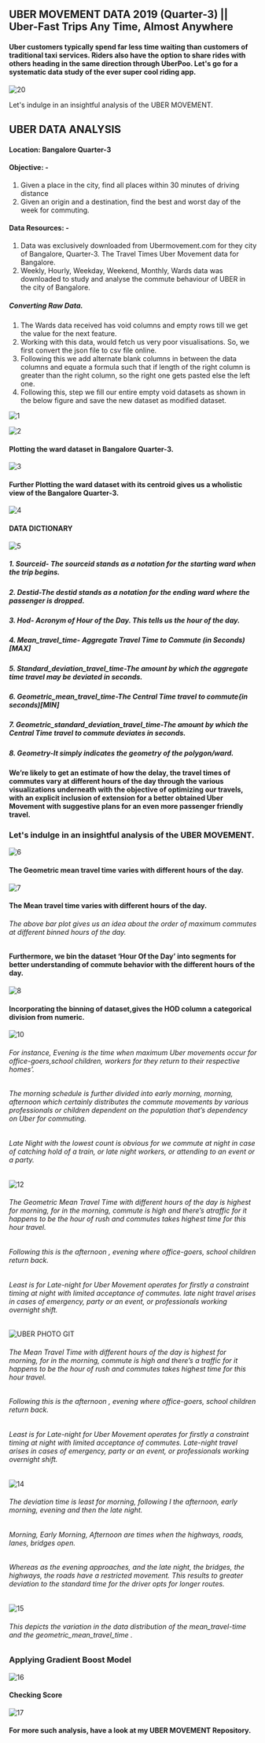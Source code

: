 ## UBER MOVEMENT DATA 2019 (Quarter-3) ||  Uber-Fast Trips Any Time, Almost Anywhere
#### Uber customers typically spend far less time waiting than customers of traditional taxi services. Riders also have the option to share rides with others heading in the same direction through UberPoo. Let's go for a systematic data study of the ever super cool riding app. 

![20](https://user-images.githubusercontent.com/67545412/89116766-7bd5ce00-d4b5-11ea-8058-9cf20e38954b.jpg)




Let's indulge in an insightful analysis of the UBER MOVEMENT.


##                    UBER DATA ANALYSIS

#### Location: Bangalore Quarter-3

#### Objective: -
 1.	Given a place in the city, find all places within 30 minutes of driving distance
 2.	Given an origin and a destination, find the best and worst day of the week for commuting.

#### Data Resources: -
 1.	Data was exclusively downloaded from Ubermovement.com for they city of Bangalore, Quarter-3. The Travel Times Uber Movement data for Bangalore. 
 2.	Weekly, Hourly, Weekday, Weekend, Monthly, Wards data was downloaded to study and analyse the commute behaviour of UBER in the city of Bangalore. 


##### Converting Raw Data. 
1.	The Wards data received has void columns and empty rows till we get the value for the next feature. 
2.	Working with this data, would fetch us very poor visualisations. So, we first convert the json file to csv file online. 
3.	Following this we add alternate blank columns in between the data columns and equate a formula such that if length of the right column is greater than the right column, so the right one gets pasted else the left one. 
4.	Following this, step we fill our entire empty void datasets as shown in the below figure and save the new dataset as modified dataset. 


![1](https://user-images.githubusercontent.com/67545412/89106929-e867b300-d44a-11ea-8016-7325d6d71018.jpg)


![2](https://user-images.githubusercontent.com/67545412/89106930-eaca0d00-d44a-11ea-980e-1ec1e2db51c8.jpg)


#### Plotting the ward dataset in Bangalore Quarter-3. 

![3](https://user-images.githubusercontent.com/67545412/89106931-ebfb3a00-d44a-11ea-881d-2a02201ae748.jpg)



#### Further Plotting the ward dataset with its centroid gives us a wholistic view of the Bangalore Quarter-3.
![4](https://user-images.githubusercontent.com/67545412/89106932-ebfb3a00-d44a-11ea-8ee2-78d0f99b5591.jpg)





#### DATA DICTIONARY

![5](https://user-images.githubusercontent.com/67545412/89106933-ec93d080-d44a-11ea-9fc0-bd342f17c247.jpg)


##### 1.	Sourceid- The sourceid stands as a notation for the starting ward when the trip begins. 
##### 2.	Destid-The destid stands as a notation for the ending ward where the passenger is dropped. 
##### 3.	Hod- Acronym of Hour of the Day. This tells us the hour of the day.  
##### 4.	Mean_travel_time- Aggregate Travel Time to Commute (in Seconds)[MAX]
##### 5.	Standard_deviation_travel_time-The amount by which the aggregate time travel may be deviated in seconds. 
##### 6.	Geometric_mean_travel_time-The Central Time travel to commute{in seconds)[MIN]
##### 7.	Geometric_standard_deviation_travel_time-The amount by which the Central Time travel to commute deviates in seconds. 
##### 8.	Geometry-It simply indicates the geometry of the polygon/ward. 



#### We’re likely to get an estimate of how the delay, the travel times of commutes vary at different hours of the day through the various visualizations underneath with the objective of optimizing our travels, with an explicit inclusion of extension for a better obtained Uber Movement with suggestive plans for an even more passenger friendly travel. 



### Let's indulge in an insightful analysis of the UBER MOVEMENT. 

![6](https://user-images.githubusercontent.com/67545412/89106934-ef8ec100-d44a-11ea-9d6f-f964dfa7d0b3.jpg)


#### The Geometric mean travel time varies with different hours of the day. 

![7](https://user-images.githubusercontent.com/67545412/89106935-f0275780-d44a-11ea-9903-88a15babca1f.jpg)


#### The Mean travel time varies with different hours of the day. 

###### The above bar plot gives us an idea about the order of maximum commutes at different binned hours of the day.


#### Furthermore, we bin the dataset ‘Hour Of the Day’ into segments for better understanding of commute behavior with the different hours of the day. 

![8](https://user-images.githubusercontent.com/67545412/89106936-f0bfee00-d44a-11ea-9547-474aebe63f3a.jpg)




#### Incorporating the binning of dataset,gives the HOD column a categorical division from numeric. 

![10](https://user-images.githubusercontent.com/67545412/89106937-f1588480-d44a-11ea-9110-8066c1610232.jpg)




###### For instance, Evening is the time when maximum Uber movements occur for office-goers,school children, workers for they  return to their respective homes’.
###### The morning schedule is further divided into early morning, morning, afternoon which certainly distributes the commute movements by various professionals or children dependent on the population that’s dependency on Uber for commuting. 
###### Late Night with the lowest count is obvious for we commute at night in case of catching hold of a train, or late night workers, or attending to an event or a party. 


![12](https://user-images.githubusercontent.com/67545412/89106939-f1f11b00-d44a-11ea-8a5a-fdecaccf79c6.jpg)


###### The Geometric Mean Travel Time with different hours of the day is highest for morning, for in the morning, commute is high and there’s atraffic for it happens to be the hour of rush and commutes takes highest time for this hour travel. 
###### Following this is the afternoon , evening where office-goers, school children return back. 
###### Least is for Late-night for Uber Movement operates for firstly a constraint timing at night with limited acceptance of commutes. late night travel arises in cases of emergency, party or an event, or professionals working overnight shift. 


![UBER PHOTO GIT](https://user-images.githubusercontent.com/67545412/89104669-af264780-d438-11ea-94cd-82ed9955df0f.jpg)

###### The Mean Travel Time with different hours of the day is highest for morning, for in the morning, commute is high and there’s a traffic for it happens to be the hour of rush and commutes takes highest time for this hour travel. 
###### Following this is the afternoon , evening where office-goers, school children return back. 
###### Least is for Late-night for Uber Movement operates for firstly a constraint timing at night with limited acceptance of commutes. Late-night travel arises in cases of emergency, party or an event, or professionals working overnight shift.

![14](https://user-images.githubusercontent.com/67545412/89106941-f3224800-d44a-11ea-80cb-829e563f6263.jpg)


###### The deviation time is least for morning, following I the afternoon, early morning, evening and then the late night. 
###### Morning, Early Morning, Afternoon are times when the highways, roads, lanes, bridges open. 
###### Whereas as the evening approaches, and the late night, the bridges, the highways, the roads have a restricted movement. This results to greater deviation to the standard time for the driver opts for longer routes. 

![15](https://user-images.githubusercontent.com/67545412/89106942-f3bade80-d44a-11ea-9f08-9920de23c19d.jpg)


###### This depicts the variation in the data distribution of the mean_travel-time and the geometric_mean_travel_time .


### Applying Gradient Boost Model 

![16](https://user-images.githubusercontent.com/67545412/89116611-bccce300-d4b3-11ea-8af7-c2da9d0e0788.jpg)

#### Checking Score

![17](https://user-images.githubusercontent.com/67545412/89116612-bdfe1000-d4b3-11ea-9900-9cfd38955dc0.jpg)


#### For more such analysis, have a look at my UBER MOVEMENT Repository.  

